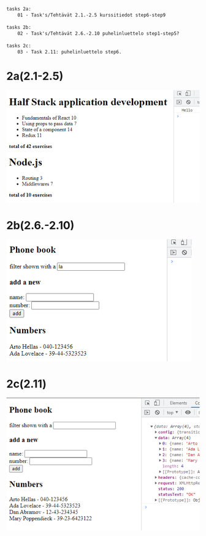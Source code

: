 ```
tasks 2a:
    01 - Task's/Tehtävät 2.1.-2.5 kurssitiedot step6-step9

tasks 2b:
    02 - Task's/Tehtävät 2.6.-2.10 puhelinluettelo step1-step5?

tasks 2c:
    03 - Task 2.11: puhelinluettelo step6.
```

# 2a(2.1-2.5)
![](https://github.com/Alkane22/repo/blob/master/part2/01/01.png?raw=true)

# 2b(2.6.-2.10)
![](https://github.com/Alkane22/repo/blob/master/part2/02/02.png?raw=true)

# 2c(2.11)
![](https://github.com/Alkane22/repo/blob/master/part2/03/03.png?raw=true)

